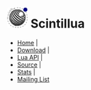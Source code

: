 # ![](images/icon.png) Scintillua

* [Home](http://foicica.com/scintillua) |
* [Download](http://foicica.com/scintillua/download) |
* [Lua API](http://foicica.com/scintillua/api) |
* [Source](http://foicica.com/hg/scintillua) |
* [Stats](http://foicica.com/scintillua/stats) |
* [Mailing List](http://foicica.com/lists)
